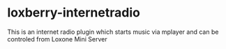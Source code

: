 # loxberry-internetradio

This is an internet radio plugin which starts music via mplayer and can be controled from Loxone Mini Server
